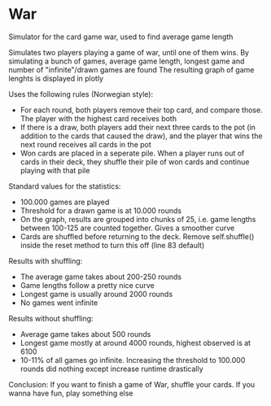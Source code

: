 # War
Simulator for the card game war, used to find average game length

Simulates two players playing a game of war, until one of them wins.
By simulating a bunch of games, average game length, longest game and number of "infinite"/drawn games are found
The resulting graph of game lenghts is displayed in plotly

Uses the following rules (Norwegian style):
  - For each round, both players remove their top card, and compare those. The player with the highest card receives both
  - If there is a draw, both players add their next three cards to the pot (in addition to the cards that caused the draw), 
    and the player that wins the next round receives all cards in the pot
  - Won cards are placed in a seperate pile. When a player runs out of cards in their deck, they shuffle their pile of won cards and 
    continue playing with that pile
    
Standard values for the statistics:
  - 100.000 games are played
  - Threshold for a drawn game is at 10.000 rounds
  - On the graph, results are grouped into chunks of 25, i.e. game lengths between 100-125 are counted together. Gives a smoother curve
  - Cards are shuffled before returning to the deck. Remove self.shuffle() inside the reset method to turn this off (line 83 default)
  
Results with shuffling:
  - The average game takes about 200-250 rounds
  - Game lengths follow a pretty nice curve
  - Longest game is usually around 2000 rounds
  - No games went infinite
  
Results without shuffling:
  - Average game takes about 500 rounds
  - Longest game mostly at around 4000 rounds, highest observed is at 6100
  - 10-11% of all games go infinite. Increasing the threshold to 100.000 rounds did nothing except increase runtime drastically
  
  
Conclusion:
  If you want to finish a game of War, shuffle your cards. If you wanna have fun, play something else
